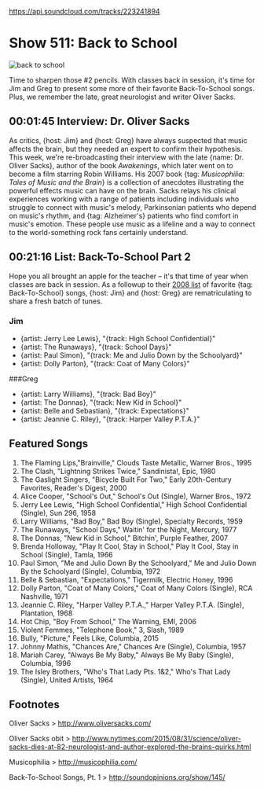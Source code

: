 

https://api.soundcloud.com/tracks/223241894
# Show 511: Back to School
![back to school](http://sound-images.s3.amazonaws.com/images/2015/backtoschool_web.jpg)

Time to sharpen those #2 pencils. With classes back in session, it's time for Jim and Greg to present some more of their favorite Back-To-School songs. Plus, we remember the late, great neurologist and writer Oliver Sacks.


## 00:01:45 Interview: Dr. Oliver Sacks
As critics, {host: Jim} and {host: Greg} have always suspected that music affects the brain, but they needed an expert to confirm their hypothesis. This week, we're re-broadcasting their interview with the late {name: Dr. Oliver Sacks}, author of the book *Awakenings*, which later went on to become a film starring Robin Williams. His 2007 book {tag: *Musicophilia: Tales of Music and the Brain*} is a collection of anecdotes illustrating the powerful effects music can have on the brain. Sacks relays his clinical experiences working with a range of patients including individuals who struggle to connect with music's melody, Parkinsonian patients who depend on music's rhythm, and {tag: Alzheimer's} patients who find comfort in music's emotion. These people use music as a lifeline and a way to connect to the world-something rock fans certainly understand.

## 00:21:16 List: Back-To-School Part 2

Hope you all brought an apple for the teacher – it's that time of year when classes are back in session. As a followup to their [2008 list](http://soundopinions.org/show/145/) of favorite {tag: Back-To-School} songs, {host: Jim} and {host: Greg} are rematriculating to share a fresh batch of tunes.

### Jim
- {artist: Jerry Lee Lewis}, "{track: High School Confidential}"
- {artist: The Runaways}, "{track: School Days}"
- {artist: Paul Simon}, "{track: Me and Julio Down by the Schoolyard}"
- {artist: Dolly Parton}, "{track: Coat of Many Colors}"

###Greg
- {artist: Larry Williams}, "{track: Bad Boy}"
- {artist: The Donnas}, "{track: New Kid in School}"
- {artist: Belle and Sebastian}, "{track: Expectations}"
- {artist: Jeannie C. Riley}, "{track: Harper Valley P.T.A.}"


## Featured Songs

1. The Flaming Lips,"Brainville," Clouds Taste Metallic, Warner Bros., 1995 
1. The Clash, "Lightning Strikes Twice," Sandinista!, Epic, 1980 
1. The Gaslight Singers, "Bicycle Built For Two," Early 20th-Century Favorites, Reader's Digest, 2000 
1. Alice Cooper, "School's Out," School's Out (Single), Warner Bros., 1972 
1. Jerry Lee Lewis, "High School Confidential," High School Confidential (Single), Sun 296, 1958
1. Larry Williams, "Bad Boy," Bad Boy (Single), Specialty Records, 1959 
1. The Runaways, "School Days," Waitin' for the Night, Mercury, 1977 
1. The Donnas, "New Kid in School," Bitchin', Purple Feather, 2007 
1. Brenda Holloway, "Play It Cool, Stay in School," Play It Cool, Stay in School (Single), Tamla, 1966 
1. Paul Simon, "Me and Julio Down By the Schoolyard," Me and Julio Down By the Schoolyard (Single), Columbia, 1972 
1. Belle & Sebastian, "Expectations," Tigermilk, Electric Honey, 1996 
1. Dolly Parton, "Coat of Many Colors," Coat of Many Colors (Single), RCA Nashville, 1971 
1. Jeannie C. Riley, "Harper Valley P.T.A.," Harper Valley P.T.A. (Single), Plantation, 1968
1. Hot Chip, "Boy From School," The Warning, EMI, 2006 
1. Violent Femmes, "Telephone Book," 3, Slash, 1989
1. Bully, "Picture," Feels Like, Columbia, 2015 
1. Johnny Mathis, "Chances Are," Chances Are (Single), Columbia, 1957 
1. Mariah Carey, "Always Be My Baby," Always Be My Baby (Single), Columbia, 1996 
1. The Isley Brothers, "Who's That Lady Pts. 1&2," Who's That Lady (Single), United Artists, 1964 


## Footnotes

Oliver Sacks > http://www.oliversacks.com/

Oliver Sacks obit > http://www.nytimes.com/2015/08/31/science/oliver-sacks-dies-at-82-neurologist-and-author-explored-the-brains-quirks.html

Musicophilia > http://musicophilia.com/

Back-To-School Songs, Pt. 1 > http://soundopinions.org/show/145/